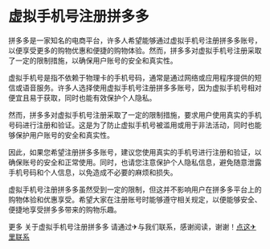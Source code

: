 # 虚拟手机号注册拼多多

拼多多是一家知名的电商平台，许多人希望能够通过虚拟手机号注册拼多多账号，以便享受更多的购物优惠和便捷的购物体验。然而，拼多多对虚拟手机号注册采取了一定的限制措施，以确保用户账号的安全和真实性。

虚拟手机号是指不依赖于物理卡的手机号码，通常是通过网络或应用程序提供的短信或语音服务。许多人选择使用虚拟手机号注册拼多多账号，因为虚拟手机号相对便宜且易于获取，同时也能有效保护个人隐私。

然而，拼多多对虚拟手机号注册采取了一定的限制措施，要求用户使用真实的手机号码进行注册和验证。这是为了防止虚拟手机号被滥用或用于非法活动，同时也能够保护用户账号的安全和真实性。

因此，如果您希望注册拼多多账号，建议您使用真实的手机号进行注册和验证，以确保账号的安全和正常使用。同时，也请您注意保护个人隐私信息，避免随意泄露手机号码和个人信息，以免造成不必要的麻烦和损失。

虚拟手机号注册拼多多虽然受到一定的限制，但这并不影响用户在拼多多平台上的购物体验和优惠享受。希望大家在注册账号时能够遵守相关规定，以便能够安全、便捷地享受拼多多带来的购物乐趣。

更多 关于虚拟手机号注册拼多多 请通过✈与我们联系，感谢阅读，谢谢！[点这✈里联系](https://lm.k02.cc)